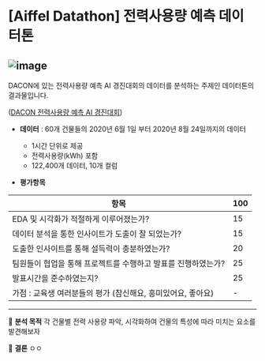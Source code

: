 # [Aiffel Datathon] 전력사용량 예측 데이터톤
![image](https://user-images.githubusercontent.com/97036411/188098053-65fd9fd1-6854-4492-aeb3-00a6dd260f0d.png)
---
DACON에 있는 전력사용량 예측 AI 경진대회의 데이터를 분석하는 주제인 데이터톤의 결과물입니다.
  
([DACON 전력사용량 예측 AI 경진대회](https://dacon.io/competitions/official/235736/overview/description))

- **데이터** : 60개 건물들의 2020년 6월 1일 부터 2020년 8월 24일까지의 데이터
    - 1시간 단위로 제공
    - 전력사용량(kWh) 포함
    - 122,400개 데이터, 10개 컬럼
  
  
- **평가항목**

| 항목 | 100 |
| --- | --- |
| EDA 및 시각화가 적절하게 이루어졌는가? | 15 |
| 데이터 분석을 통한 인사이트가 도출이 잘 되었는가? | 15 |
| 도출한 인사이트를 통해 설득력이 충분하였는가? | 20 |
| 팀원들이 협업을 통해 프로젝트를 수행하고 발표를 진행하였는가? | 25 |
| 발표시간을 준수하였는지? | 25 |
| 가점 : 교육생 여러분들의 평가 (참신해요, 흥미있어요, 좋아요) | - |


---
📌 **분석 목적**
    각 건물별 전력 사용량 파악, 시각화하여 건물의 특성에 따라 미치는 요소를 발견해보자
    
📌 **결론**
    ㅇㅇ
